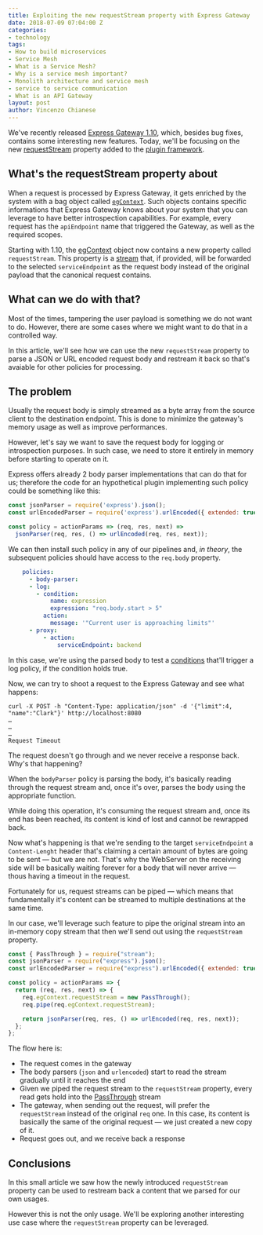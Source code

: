 ```yaml
---
title: Exploiting the new requestStream property with Express Gateway
date: 2018-07-09 07:04:00 Z
categories:
- technology
tags:
- How to build microservices
- Service Mesh
- What is a Service Mesh?
- Why is a service mesh important?
- Monolith architecture and service mesh
- service to service communication
- What is an API Gateway
layout: post
author: Vincenzo Chianese
---
```


We've recently released [Express Gateway 1.10][eg-1-10], which, besides bug fixes, contains some interesting new features. Today, we'll be focusing on the new [requestStream][egContext] property added to the [plugin framework][plugin-framework].

<!--excerpt-->

## What's the requestStream property about

When a request is processed by Express Gateway, it gets enriched by the system with a bag object called [`egContext`][egContext]. Such objects contains specific informations that Express Gateway knows about your system that you can leverage to have better introspection capabilities. For example, every request has the `apiEndpoint` name that triggered the Gateway, as well as the required scopes.

Starting with 1.10, the [egContext][egContext] object now contains a new property called `requestStream`. This property is a [stream](https://nodejs.org/api/stream.html) that, if provided, will be forwarded to the selected `serviceEndpoint` as the request body instead of the original payload that the canonical request contains.

## What can we do with that?

Most of the times, tampering the user payload is something we do not want to do. However, there are some cases where we might want to do that in a controlled way.

In this article, we'll see how we can use the new `requestStream` property to parse a JSON or URL encoded request body and restream it back so that's avaiable for other policies for processing.

## The problem

Usually the request body is simply streamed as a byte array from the source client to the destination endpoint. This is done to minimize the gateway's memory usage as well as improve performances.

However, let's say we want to save the request body for logging or introspection purposes. In such case, we need to store it entirely in memory before starting to operate on it.

Express offers already 2 body parser implementations that can do that for us; therefore the code for an hypothetical plugin implementing such policy could be something like this:

```javascript
const jsonParser = require('express').json();
const urlEncodedParser = require('express').urlEncoded({ extended: true });

const policy = actionParams => (req, res, next) =>
  jsonParser(req, res, () => urlEncoded(req, res, next));

```

We can then install such policy in any of our pipelines and, _in theory_, the subsequent policies should have access to the `req.body` property.

```yml
    policies:
      - body-parser:
      - log:
        - condition:
            name: expression
            expression: "req.body.start > 5"
          action:
            message: '"Current user is approaching limits"'
      - proxy:
          - action:
              serviceEndpoint: backend

```


In this case, we're using the parsed body to test a [conditions][conditions] that'll trigger a log policy, if the condition holds true.

Now, we can try to shoot a request to the Express Gateway and see what happens:

```shell
curl -X POST -h "Content-Type: application/json" -d '{"limit":4, "name":"Clark"}' http://localhost:8080
…
…
…
Request Timeout
```

The request doesn't go through and we never receive a response back. Why's that happening?

When the `bodyParser` policy is parsing the body, it's basically reading through the request stream and, once it's over, parses the body using the appropriate function.

While doing this operation, it's consuming the request stream and, once its end has been reached, its content is kind of lost and cannot be rewrapped back.

Now what's happening is that we're sending to the target `serviceEndpoint` a `Content-Lenght` header that's claiming a certain amount of bytes are going to be sent — but we are not. That's why the WebServer on the receiving side will be basically waiting forever for a body that will never arrive — thous having a timeout in the request.

Fortunately for us, request streams can be piped — which means that fundamentally it's content can be streamed to multiple destinations at the same time.

In our case, we'll leverage such feature to pipe the original stream into an in-memory copy stream that then we'll send out using the `requestStream` property.

```javascript
const { PassThrough } = require("stream");
const jsonParser = require("express").json();
const urlEncodedParser = require("express").urlEncoded({ extended: true });

const policy = actionParams => {
  return (req, res, next) => {
    req.egContext.requestStream = new PassThrough();
    req.pipe(req.egContext.requestStream);

    return jsonParser(req, res, () => urlEncoded(req, res, next));
  };
};
```

The flow here is:

- The request comes in the gateway
- The body parsers (`json` and `urlencoded`) start to read the stream gradually until it reaches the end
- Given we piped the request stream to the `requestStream` property, every read gets hold into the [PassThrough][ps] stream
- The gateway, when sending out the request, will prefer the `requestStream` instead of the original `req` one. In this case, its content is basically the same of the original request — we just created a new copy of it.
- Request goes out, and we receive back a response

## Conclusions

In this small article we saw how the newly introduced `requestStream` property can be used to restream back a content that we parsed for our own usages.

However this is not the only usage. We'll be exploring another interesting use case where the `requestStream` property can be leveraged.

[eg-1-10]: https://github.com/ExpressGateway/express-gateway/releases/tag/v1.10.1
[plugin-framework]: https://www.express-gateway.io/docs/plugins/
[egContext]: https://www.express-gateway.io/docs/policies/customization/eg-context/#description
[conditions]: https://www.express-gateway.io/docs/policies/customization/conditions/
[ps]: https://nodejs.org/api/stream.html#stream_class_stream_passthrough
